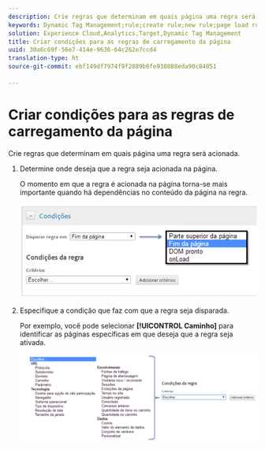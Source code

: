 ```yaml
---
description: Crie regras que determinam em quais página uma regra será acionada.
keywords: Dynamic Tag Management;rule;create rule;new rule;page load rule
solution: Experience Cloud,Analytics,Target,Dynamic Tag Management
title: Criar condições para as regras de carregamento da página
uuid: 30a6c69f-56e7-414e-9636-64c262e7ccd4
translation-type: ht
source-git-commit: ebf149df7974f9f2889b6fe938088eda90c84051

---
```



# Criar condições para as regras de carregamento da página

Crie regras que determinam em quais página uma regra será acionada.

1. Determine onde deseja que a regra seja acionada na página.

   O momento em que a regra é acionada na página torna-se mais importante quando há dependências no conteúdo da página na regra.

   ![](assets/conditions-page-load-rules1.png)

1. Especifique a condição que faz com que a regra seja disparada.

   Por exemplo, você pode selecionar **[!UICONTROL Caminho]** para identificar as páginas específicas em que deseja que a regra seja ativada.

   ![](assets/conditions-page-load-rules2.png)

